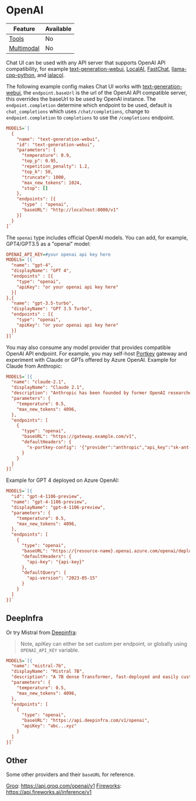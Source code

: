 # OpenAI

| Feature                     | Available |
| --------------------------- | --------- |
| [Tools](../tools)           | No        |
| [Multimodal](../multimodal) | No        |

Chat UI can be used with any API server that supports OpenAI API compatibility, for example [text-generation-webui](https://github.com/oobabooga/text-generation-webui/tree/main/extensions/openai), [LocalAI](https://github.com/go-skynet/LocalAI), [FastChat](https://github.com/lm-sys/FastChat/blob/main/docs/openai_api.md), [llama-cpp-python](https://github.com/abetlen/llama-cpp-python), and [ialacol](https://github.com/chenhunghan/ialacol).

The following example config makes Chat UI works with [text-generation-webui](https://github.com/oobabooga/text-generation-webui/tree/main/extensions/openai), the `endpoint.baseUrl` is the url of the OpenAI API compatible server, this overrides the baseUrl to be used by OpenAI instance. The `endpoint.completion` determine which endpoint to be used, default is `chat_completions` which uses `/chat/completions`, change to `endpoint.completion` to `completions` to use the `/completions` endpoint.

```ini
MODELS=`[
  {
    "name": "text-generation-webui",
    "id": "text-generation-webui",
    "parameters": {
      "temperature": 0.9,
      "top_p": 0.95,
      "repetition_penalty": 1.2,
      "top_k": 50,
      "truncate": 1000,
      "max_new_tokens": 1024,
      "stop": []
    },
    "endpoints": [{
      "type" : "openai",
      "baseURL": "http://localhost:8000/v1"
    }]
  }
]`

```

The `openai` type includes official OpenAI models. You can add, for example, GPT4/GPT3.5 as a "openai" model:

```ini
OPENAI_API_KEY=#your openai api key here
MODELS=`[{
  "name": "gpt-4",
  "displayName": "GPT 4",
  "endpoints" : [{
    "type": "openai",
    "apiKey": "or your openai api key here"
  }]
},{
  "name": "gpt-3.5-turbo",
  "displayName": "GPT 3.5 Turbo",
  "endpoints" : [{
    "type": "openai",
    "apiKey": "or your openai api key here"
  }]
}]`
```

You may also consume any model provider that provides compatible OpenAI API endpoint. For example, you may self-host [Portkey](https://github.com/Portkey-AI/gateway) gateway and experiment with Claude or GPTs offered by Azure OpenAI. Example for Claude from Anthropic:

```ini
MODELS=`[{
  "name": "claude-2.1",
  "displayName": "Claude 2.1",
  "description": "Anthropic has been founded by former OpenAI researchers...",
  "parameters": {
    "temperature": 0.5,
    "max_new_tokens": 4096,
  },
  "endpoints": [
    {
      "type": "openai",
      "baseURL": "https://gateway.example.com/v1",
      "defaultHeaders": {
        "x-portkey-config": '{"provider":"anthropic","api_key":"sk-ant-abc...xyz"}'
      }
    }
  ]
}]`
```

Example for GPT 4 deployed on Azure OpenAI:

```ini
MODELS=`[{
  "id": "gpt-4-1106-preview",
  "name": "gpt-4-1106-preview",
  "displayName": "gpt-4-1106-preview",
  "parameters": {
    "temperature": 0.5,
    "max_new_tokens": 4096,
  },
  "endpoints": [
    {
      "type": "openai",
      "baseURL": "https://{resource-name}.openai.azure.com/openai/deployments/{deployment-id}",
      "defaultHeaders": {
        "api-key": "{api-key}"
      },
      "defaultQuery": {
        "api-version": "2023-05-15"
      }
    }
  ]
}]`
```

## DeepInfra

Or try Mistral from [Deepinfra](https://deepinfra.com/mistralai/Mistral-7B-Instruct-v0.1/api?example=openai-http):

> Note, apiKey can either be set custom per endpoint, or globally using `OPENAI_API_KEY` variable.

```ini
MODELS=`[{
  "name": "mistral-7b",
  "displayName": "Mistral 7B",
  "description": "A 7B dense Transformer, fast-deployed and easily customisable. Small, yet powerful for a variety of use cases. Supports English and code, and a 8k context window.",
  "parameters": {
    "temperature": 0.5,
    "max_new_tokens": 4096,
  },
  "endpoints": [
    {
      "type": "openai",
      "baseURL": "https://api.deepinfra.com/v1/openai",
      "apiKey": "abc...xyz"
    }
  ]
}]`
```

## Other

Some other providers and their `baseURL` for reference.

[Groq](https://groq.com/): https://api.groq.com/openai/v1
[Fireworks](https://fireworks.ai/): https://api.fireworks.ai/inference/v1
